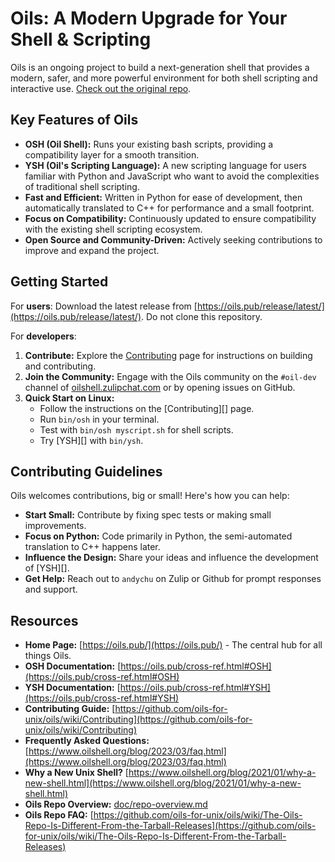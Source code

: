 # Oils: A Modern Upgrade for Your Shell & Scripting 

Oils is an ongoing project to build a next-generation shell that provides a modern, safer, and more powerful environment for both shell scripting and interactive use. [Check out the original repo](https://github.com/oils-for-unix/oils).

## Key Features of Oils

*   **OSH (Oil Shell):**  Runs your existing bash scripts, providing a compatibility layer for a smooth transition.
*   **YSH (Oil's Scripting Language):** A new scripting language for users familiar with Python and JavaScript who want to avoid the complexities of traditional shell scripting.
*   **Fast and Efficient:**  Written in Python for ease of development, then automatically translated to C++ for performance and a small footprint.
*   **Focus on Compatibility:**  Continuously updated to ensure compatibility with the existing shell scripting ecosystem.
*   **Open Source and Community-Driven:**  Actively seeking contributions to improve and expand the project.

## Getting Started

For **users**: Download the latest release from [https://oils.pub/release/latest/](https://oils.pub/release/latest/). Do not clone this repository.

For **developers**:

1.  **Contribute:** Explore the [Contributing](https://github.com/oils-for-unix/oils/wiki/Contributing) page for instructions on building and contributing.
2.  **Join the Community:** Engage with the Oils community on the `#oil-dev` channel of [oilshell.zulipchat.com](https://oilshell.zulipchat.com/) or by opening issues on GitHub.
3.  **Quick Start on Linux:**
    *   Follow the instructions on the [Contributing][] page.
    *   Run `bin/osh` in your terminal.
    *   Test with `bin/osh myscript.sh` for shell scripts.
    *   Try [YSH][] with `bin/ysh`.

## Contributing Guidelines

Oils welcomes contributions, big or small!  Here's how you can help:

*   **Start Small:**  Contribute by fixing spec tests or making small improvements.
*   **Focus on Python:** Code primarily in Python, the semi-automated translation to C++ happens later.
*   **Influence the Design:**  Share your ideas and influence the development of [YSH][].
*   **Get Help:** Reach out to `andychu` on Zulip or Github for prompt responses and support.

## Resources

*   **Home Page:** [https://oils.pub/](https://oils.pub/) - The central hub for all things Oils.
*   **OSH Documentation:** [https://oils.pub/cross-ref.html#OSH](https://oils.pub/cross-ref.html#OSH)
*   **YSH Documentation:** [https://oils.pub/cross-ref.html#YSH](https://oils.pub/cross-ref.html#YSH)
*   **Contributing Guide:** [https://github.com/oils-for-unix/oils/wiki/Contributing](https://github.com/oils-for-unix/oils/wiki/Contributing)
*   **Frequently Asked Questions:** [https://www.oilshell.org/blog/2023/03/faq.html](https://www.oilshell.org/blog/2023/03/faq.html)
*   **Why a New Unix Shell?** [https://www.oilshell.org/blog/2021/01/why-a-new-shell.html](https://www.oilshell.org/blog/2021/01/why-a-new-shell.html)
*   **Oils Repo Overview:** [doc/repo-overview.md](doc/repo-overview.md)
*   **Oils Repo FAQ:** [https://github.com/oils-for-unix/oils/wiki/The-Oils-Repo-Is-Different-From-the-Tarball-Releases](https://github.com/oils-for-unix/oils/wiki/The-Oils-Repo-Is-Different-From-the-Tarball-Releases)